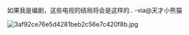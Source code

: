 


如果我是编剧，这些电视的结局将会是这样的.. -via@天才小熊猫

![3af92ce76e5d4281beb2c56e7c420f8b.jpg](https://wxlzmt.github.io/cdn1/ext/qw/groups/40039/3af92ce76e5d4281beb2c56e7c420f8b.jpg)



